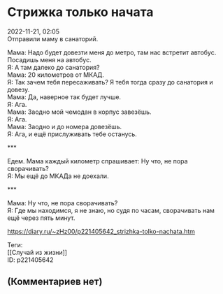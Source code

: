 Стрижка только начата
=====================

  
2022-11-21, 02:05  
 Отправили маму в санаторий.   
   
 Мама: Надо будет довезти меня до метро, там нас встретит автобус. Посадишь меня на автобус.   
 Я: А там далеко до санатория?   
 Мама: 20 километров от МКАД.   
 Я: Так зачем тебя пересаживать? Я тебя тогда сразу до санатория и довезу.   
 Мама: Да, наверное так будет лучше.   
 Я: Ага.   
 Мама: Заодно мой чемодан в корпус завезёшь.   
 Я: Ага.   
 Мама: Заодно и до номера довезёшь.   
 Я: Ага, и ещё прислуживать тебе останусь.   
   
 \*\*\*   
   
 Едем. Мама каждый километр спрашивает: Ну что, не пора сворачивать?   
 Я: Мы ещё до МКАДа не доехали.   
   
 \*\*\*   
   
 Мама: Ну что, не пора сворачивать?   
 Я: Где мы находимся, я не знаю, но судя по часам, сворачивать нам ещё через пять минут.   
  
<https://diary.ru/~zHz00/p221405642_strizhka-tolko-nachata.htm>  
  
Теги:  
[[Случай из жизни]]  
ID: p221405642  


(Комментариев нет)
------------------
